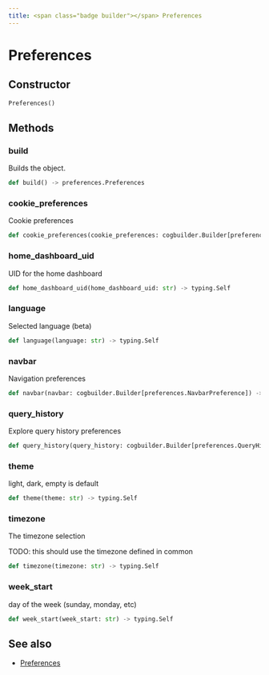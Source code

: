 ```yaml
---
title: <span class="badge builder"></span> Preferences
---
```

# <span class="badge builder"></span> Preferences

## Constructor

```python
Preferences()
```
## Methods

### <span class="badge object-method"></span> build

Builds the object.

```python
def build() -> preferences.Preferences
```

### <span class="badge object-method"></span> cookie_preferences

Cookie preferences

```python
def cookie_preferences(cookie_preferences: cogbuilder.Builder[preferences.CookiePreferences]) -> typing.Self
```

### <span class="badge object-method"></span> home_dashboard_uid

UID for the home dashboard

```python
def home_dashboard_uid(home_dashboard_uid: str) -> typing.Self
```

### <span class="badge object-method"></span> language

Selected language (beta)

```python
def language(language: str) -> typing.Self
```

### <span class="badge object-method"></span> navbar

Navigation preferences

```python
def navbar(navbar: cogbuilder.Builder[preferences.NavbarPreference]) -> typing.Self
```

### <span class="badge object-method"></span> query_history

Explore query history preferences

```python
def query_history(query_history: cogbuilder.Builder[preferences.QueryHistoryPreference]) -> typing.Self
```

### <span class="badge object-method"></span> theme

light, dark, empty is default

```python
def theme(theme: str) -> typing.Self
```

### <span class="badge object-method"></span> timezone

The timezone selection

TODO: this should use the timezone defined in common

```python
def timezone(timezone: str) -> typing.Self
```

### <span class="badge object-method"></span> week_start

day of the week (sunday, monday, etc)

```python
def week_start(week_start: str) -> typing.Self
```

## See also

 * <span class="badge object-type-class"></span> [Preferences](./object-Preferences.md)
